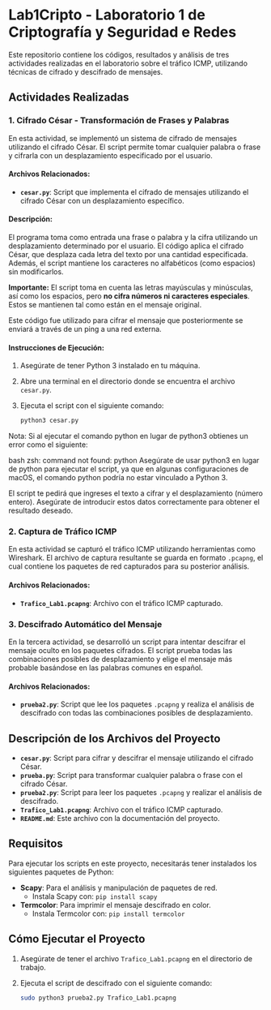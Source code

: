 # Lab1Cripto - Laboratorio 1 de Criptografía y Seguridad e Redes

Este repositorio contiene los códigos, resultados y análisis de tres actividades realizadas en el laboratorio sobre el tráfico ICMP, utilizando técnicas de cifrado y descifrado de mensajes.

## Actividades Realizadas

### 1. **Cifrado César - Transformación de Frases y Palabras**
En esta actividad, se implementó un sistema de cifrado de mensajes utilizando el cifrado César. El script permite tomar cualquier palabra o frase y cifrarla con un desplazamiento especificado por el usuario.

#### Archivos Relacionados:
- **`cesar.py`**: Script que implementa el cifrado de mensajes utilizando el cifrado César con un desplazamiento específico.

#### Descripción:
El programa toma como entrada una frase o palabra y la cifra utilizando un desplazamiento determinado por el usuario. El código aplica el cifrado César, que desplaza cada letra del texto por una cantidad especificada. Además, el script mantiene los caracteres no alfabéticos (como espacios) sin modificarlos. 

**Importante:** El script toma en cuenta las letras mayúsculas y minúsculas, así como los espacios, pero **no cifra números ni caracteres especiales**. Estos se mantienen tal como están en el mensaje original.

Este código fue utilizado para cifrar el mensaje que posteriormente se enviará a través de un ping a una red externa.

#### Instrucciones de Ejecución:
1. Asegúrate de tener Python 3 instalado en tu máquina.
2. Abre una terminal en el directorio donde se encuentra el archivo `cesar.py`.
3. Ejecuta el script con el siguiente comando:
   
   ```bash
   python3 cesar.py
Nota: Si al ejecutar el comando python en lugar de python3 obtienes un error como el siguiente:

bash
zsh: command not found: python
Asegúrate de usar python3 en lugar de python para ejecutar el script, ya que en algunas configuraciones de macOS, el comando python podría no estar vinculado a Python 3.

El script te pedirá que ingreses el texto a cifrar y el desplazamiento (número entero). Asegúrate de introducir estos datos correctamente para obtener el resultado deseado.


### 2. **Captura de Tráfico ICMP**
En esta actividad se capturó el tráfico ICMP utilizando herramientas como Wireshark. El archivo de captura resultante se guarda en formato `.pcapng`, el cual contiene los paquetes de red capturados para su posterior análisis.

#### Archivos Relacionados:
- **`Trafico_Lab1.pcapng`**: Archivo con el tráfico ICMP capturado.

### 3. **Descifrado Automático del Mensaje**
En la tercera actividad, se desarrolló un script para intentar descifrar el mensaje oculto en los paquetes cifrados. El script prueba todas las combinaciones posibles de desplazamiento y elige el mensaje más probable basándose en las palabras comunes en español.

#### Archivos Relacionados:
- **`prueba2.py`**: Script que lee los paquetes `.pcapng` y realiza el análisis de descifrado con todas las combinaciones posibles de desplazamiento.

## Descripción de los Archivos del Proyecto

- **`cesar.py`**: Script para cifrar y descifrar el mensaje utilizando el cifrado César.
- **`prueba.py`**: Script para transformar cualquier palabra o frase con el cifrado César.
- **`prueba2.py`**: Script para leer los paquetes `.pcapng` y realizar el análisis de descifrado.
- **`Trafico_Lab1.pcapng`**: Archivo con el tráfico ICMP capturado.
- **`README.md`**: Este archivo con la documentación del proyecto.

## Requisitos

Para ejecutar los scripts en este proyecto, necesitarás tener instalados los siguientes paquetes de Python:

- **Scapy**: Para el análisis y manipulación de paquetes de red.
  - Instala Scapy con: `pip install scapy`
- **Termcolor**: Para imprimir el mensaje descifrado en color.
  - Instala Termcolor con: `pip install termcolor`

## Cómo Ejecutar el Proyecto

1. Asegúrate de tener el archivo `Trafico_Lab1.pcapng` en el directorio de trabajo.
2. Ejecuta el script de descifrado con el siguiente comando:

   ```bash
   sudo python3 prueba2.py Trafico_Lab1.pcapng

